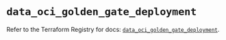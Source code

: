 # `data_oci_golden_gate_deployment`

Refer to the Terraform Registry for docs: [`data_oci_golden_gate_deployment`](https://registry.terraform.io/providers/oracle/oci/7.19.0/docs/data-sources/golden_gate_deployment).
